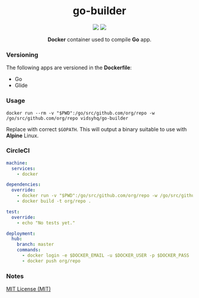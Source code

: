 <h1 align="center">go-builder</h1>

<p align="center">
  <img src="https://circleci.com/gh/vidsy/go-builder/tree/master.svg?style=shield">
  <img src="https://img.shields.io/docker/pulls/vidsyhq/go-builder.svg?maxAge=3600&style=flat">
</p>

<p align="center">
  <b>Docker</b> container used to compile <b>Go</b> app.
</p>

### Versioning

The following apps are versioned in the **Dockerfile**:

- Go
- Glide

### Usage

```
docker run --rm -v "$PWD":/go/src/github.com/org/repo -w /go/src/github.com/org/repo vidsyhq/go-builder
```

Replace with correct `$GOPATH`. This will output a binary suitable to use with **Alpine** Linux.

### CircleCI

```yaml
machine:
  services:
    - docker

dependencies:
  override:
    - docker run -v "$PWD":/go/src/github.com/org/repo -w /go/src/github.com/org/repo vidsyhq/go-builder
    - docker build -t org/repo .

test:
  override:
    - echo "No tests yet."

deployment:
  hub:
    branch: master
    commands:
      - docker login -e $DOCKER_EMAIL -u $DOCKER_USER -p $DOCKER_PASS
      - docker push org/repo
```

### Notes

[MIT License (MIT)](https://opensource.org/licenses/MIT)

